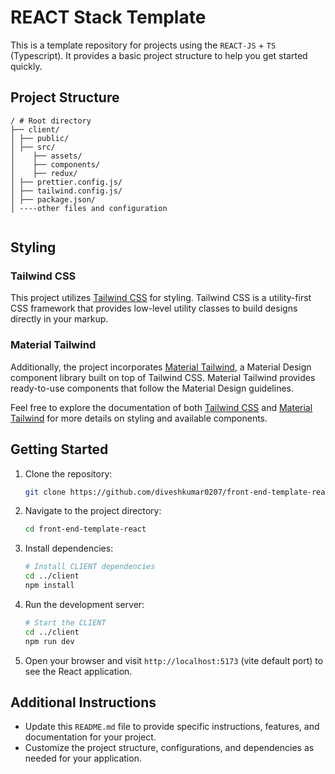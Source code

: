 # REACT Stack Template

This is a template repository for projects using the `REACT-JS` + `TS` (Typescript). It provides a basic project structure to help you get started quickly.

## Project Structure

```
/ # Root directory
├── client/
│ ├── public/
│ ├── src/
│    ├── assets/
│    ├── components/
│    ├── redux/
│ ├── prettier.config.js/
│ ├── tailwind.config.js/
│ ├── package.json/
│ ----other files and configuration


```

## Styling

### Tailwind CSS

This project utilizes [Tailwind CSS](https://tailwindcss.com/) for styling. Tailwind CSS is a utility-first CSS framework that provides low-level utility classes to build designs directly in your markup.

### Material Tailwind

Additionally, the project incorporates [Material Tailwind](https://material-tailwind.com/), a Material Design component library built on top of Tailwind CSS. Material Tailwind provides ready-to-use components that follow the Material Design guidelines.

Feel free to explore the documentation of both [Tailwind CSS](https://tailwindcss.com/docs) and [Material Tailwind](https://material-tailwind.com/docs) for more details on styling and available components.

## Getting Started

1. Clone the repository:

   ```bash
   git clone https://github.com/diveshkumar0207/front-end-template-react.git

   ```

2. Navigate to the project directory:

   ```bash
   cd front-end-template-react
   ```

3. Install dependencies:

   ```bash
   # Install CLIENT dependencies
   cd ../client
   npm install
   ```

4. Run the development server:

   ```bash
   # Start the CLIENT
   cd ../client
   npm run dev
   ```

5. Open your browser and visit `http://localhost:5173` (vite default port) to see the React application.

## Additional Instructions

- Update this `README.md` file to provide specific instructions, features, and documentation for your project.
- Customize the project structure, configurations, and dependencies as needed for your application.
